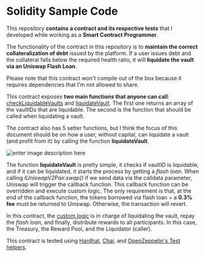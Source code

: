 # Solidity Sample Code

This repository **contains a contract and its respective tests** that I developed while working as a **Smart Contract Programmer**.

The functionality of the contract in this repository is to **maintain the correct collateralization of debt** issued by the platform. If a user issues debt and the collateral falls below the required health ratio, it will **liquidate the vault via an Uniswap Flash Loan**.

Please note that this contract won't compile out of the box because it requires dependencies that I'm not allowed to share.

This contract exposes **two main functions that anyone can call**: [checkLiquidableVaults](https://github.com/Galmoli/solidity-sample-code/blob/main/Contracts/StabilityPool.sol#L84) and [liquidateVault](https://github.com/Galmoli/solidity-sample-code/blob/main/Contracts/StabilityPool.sol#L115). The first one returns an array of the vaultIDs that are liquidable. The second is the function that should be called when liquidating a vault.

The contract also has 5 setter functions, but I think the focus of this document should be on how a user, without capital, can liquidate a vault (and profit from it) by calling the function **liquidateVault**.

![enter image description here](https://imgur.com/wqaHtd4.png)

The function **liquidateVault** is pretty simple, it checks if vaultID is liquidable, and if it can be liquidated, it starts the process by getting a *flash loan*. When calling *IUniswapV2Pair.swap()* if we send data via the calldata parameter, Uniswap will trigger the callback function. This callback function can be overridden and execute custom logic. The only requirement is that, at the end of the callback function, the tokens borrowed via flash loan + a **0.3% fee** must be returned to Uniswap. Otherwise, the transaction will revert.

In this contract, the [custom logic](https://github.com/Galmoli/solidity-sample-code/blob/main/Contracts/StabilityPool.sol#L169) is in charge of liquidating the vault, repay the *flash loan*, and finally, distribute rewards to all participants. In this case, the Treasury, the Reward Pool, and the Liquidator (caller).

This contract is tested using [Hardhat](https://hardhat.org/), [Chai](https://www.chaijs.com/), and [OpenZeppelin's Test helpers](https://docs.openzeppelin.com/test-helpers/0.5/).
